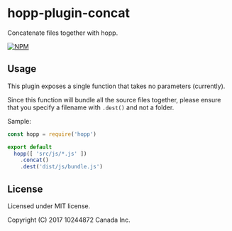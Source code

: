 # hopp-plugin-concat

Concatenate files together with hopp.

[![NPM](https://nodei.co/npm/hopp-plugin-concat.png)](https://nodei.co/npm/hopp-plugin-concat/)

## Usage

This plugin exposes a single function that takes no parameters (currently).

Since this function will bundle all the source files together, please ensure that you
specify a filename with `.dest()` and not a folder.

Sample:

```javascript
const hopp = require('hopp')

export default
  hopp([ 'src/js/*.js' ])
    .concat()
    .dest('dist/js/bundle.js')
```

## License

Licensed under MIT license.

Copyright (C) 2017 10244872 Canada Inc.